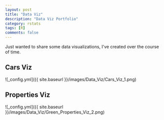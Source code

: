 ```yaml
---
layout: post
title: "Data Viz"
description: "Data Viz Portfolio"
category: rstats
tags: [R]
comments: false
---
```


Just wanted to share some data visualizations, I've created over the course of time.

## Cars Viz

![_config.yml]({{ site.baseurl }}/images/Data_Viz/Cars_Viz_1.png)

## Properties Viz

![_config.yml]({{ site.baseurl }}/images/Data_Viz/Green_Properties_Viz_2.png)
